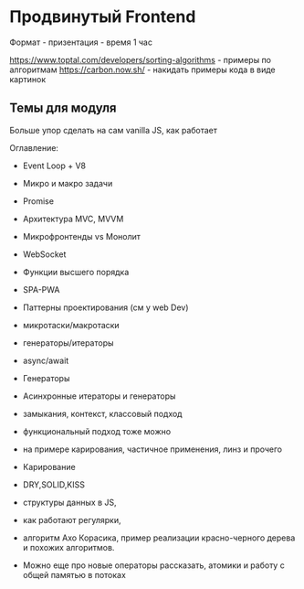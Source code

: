 # Продвинутый Frontend

Формат - призентация - время 1 час 

https://www.toptal.com/developers/sorting-algorithms - примеры по алгоритмам
https://carbon.now.sh/ - накидать примеры кода в виде картинок

## Темы для модуля

Больше упор сделать на сам vanilla JS, как работает 

Оглавление:
- Event Loop + V8
- Микро и макро задачи
- Promise
- Архитектура MVC, MVVM
- Микрофронтенды vs Монолит
- WebSocket
- Функции высшего порядка
- SPA-PWA
- Паттерны проектирования (см у web Dev)
- микротаски/макротаски
- генераторы/итераторы
- async/await
- Генераторы
- Асинхронные итераторы и генераторы
- замыкания, контекст, классовый подход
- функциональный подход тоже можно 
- на примере карирования, частичное применения, линз и прочего
- Карирование
- DRY,SOLID,KISS

- структуры данных в JS, 
- как работают регулярки, 
- алгоритм Ахо Корасика, пример реализации красно-черного дерева и похожих алгоритмов. 
- Можно еще про новые операторы рассказать, атомики и работу с общей памятью в потоках
